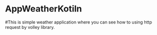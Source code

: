 # AppWeatherKotiln
#This is simple weather application where you can see how to using http request by volley library.

